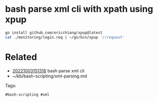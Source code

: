 # bash parse xml cli with xpath using xpup
```bash
go install github.com/ericchiang/xpup@latest
cat ./monitoring/login.req | ~/go/bin/xpup '//request'
```

# Related

- [20221003151318](/zet/20221003151318/README.md) bash parse xml cli
- ~/kb/bash-scripting/xml-parsing.md

Tags:

    #bash-scripting #xml 
